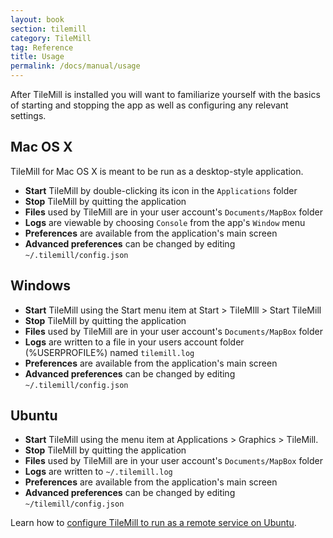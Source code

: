 ```yaml
---
layout: book
section: tilemill
category: TileMill
tag: Reference
title: Usage
permalink: /docs/manual/usage
---
```

After TileMill is installed you will want to familiarize yourself with the basics of starting and stopping the app as well as configuring any relevant settings.

## Mac OS X

TileMill for Mac OS X is meant to be run as a desktop-style application.

- **Start** TileMill by double-clicking its icon in the `Applications` folder
- **Stop** TileMill by quitting the application
- **Files** used by TileMill are in your user account's `Documents/MapBox` folder
- **Logs** are viewable by choosing `Console` from the app's `Window` menu
- **Preferences** are available from the application's main screen
- **Advanced preferences** can be changed by editing `~/.tilemill/config.json`

## Windows

- **Start** TileMill using the Start menu item at Start > TileMIll > Start TileMill
- **Stop** TileMill by quitting the application
- **Files** used by TileMill are in your user account's `Documents/MapBox` folder
- **Logs** are written to a file in your users account folder (%USERPROFILE%) named `tilemill.log`
- **Preferences** are available from the application's main screen
- **Advanced preferences** can be changed by editing `~/.tilemill/config.json`

## Ubuntu

- **Start** TileMill using the menu item at Applications > Graphics > TileMill.
- **Stop** TileMill by quitting the application
- **Files** used by TileMill are in your user account's `Documents/MapBox` folder
- **Logs** are written to `~/.tilemill.log`
- **Preferences** are available from the application's main screen
- **Advanced preferences** can be changed by editing `~/tilemill/config.json`

Learn how to [configure TileMill to run as a remote service on Ubuntu](http://mapbox.com/tilemill/docs/tutorials/ubuntu-service).
